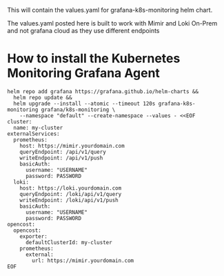 This will contain the values.yaml for grafana-k8s-monitoring helm chart.

The values.yaml posted here is built to work with Mimir and Loki On-Prem and not grafana cloud as they use different endpoints

# How to install the Kubernetes Monitoring Grafana Agent

```
helm repo add grafana https://grafana.github.io/helm-charts &&
  helm repo update &&
  helm upgrade --install --atomic --timeout 120s grafana-k8s-monitoring grafana/k8s-monitoring \
    --namespace "default" --create-namespace --values - <<EOF
cluster:
  name: my-cluster
externalServices:
  prometheus:
    host: https://mimir.yourdomain.com
    queryEndpoint: /api/v1/query
    writeEndpoint: /api/v1/push
    basicAuth:
      username: "USERNAME"
      password: PASSWORD
  loki:
    host: https://loki.yourdomain.com
    queryEndpoint: /loki/api/v1/query
    writeEndpoint: /loki/api/v1/push
    basicAuth:
      username: "USERNAME"
      password: PASSWORD
opencost:
  opencost:
    exporter:
      defaultClusterId: my-cluster
    prometheus:
      external:
        url: https://mimir.yourdomain.com
EOF
```
